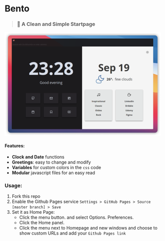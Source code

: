 # Bento

> ### 🍱 A Clean and Simple Startpage

![](https://github.com/MiguelRAvila/Bento/blob/master/assets/preview.png)

#### Features:

-   **Clock and Date** functions
-   **Greetings**: easy to change and modify
-   **Variables** for custom colors in the `css` code
-   **Modular** javascript files for an easy read

### Usage:

1. Fork this repo
2. Enable the Github Pages service `Settings > GitHub Pages > Source [master branch] > Save`
3. Set it as Home Page:
    - Click the menu button. and select Options. Preferences.
    - Click the Home panel.
    - Click the menu next to Homepage and new windows and choose to show custom URLs and add your `Github Pages link`
